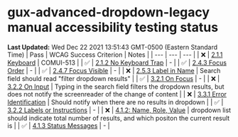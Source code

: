 # gux-advanced-dropdown-legacy manual accessibility testing status
**Last Updated:** Wed Dec 22 2021 13:51:43 GMT-0500 (Eastern Standard Time)
| Pass | WCAG Success Criterion | Notes |
| --- | --- | --- |
| ❌ | [2.1.1 Keyboard](https://www.w3.org/WAI/WCAG21/Understanding/keyboard.html) | COMUI-513 |
| ✅ | [2.1.2 No Keyboard Trap](https://www.w3.org/WAI/WCAG21/Understanding/no-keyboard-trap.html) | - |
| ✅ | [2.4.3 Focus Order](https://www.w3.org/WAI/WCAG21/Understanding/focus-order.html) | - |
| ✅ | [2.4.7 Focus Visible](https://www.w3.org/WAI/WCAG21/Understanding/focus-visible.html) | - |
| ❌ | [2.5.3 Label in Name](https://www.w3.org/WAI/WCAG21/Understanding/label-in-name.html#dfn-name) | Search field should read "filter dropdown results" |
| ✅ | [3.2.1 On Focus](https://www.w3.org/WAI/WCAG21/Understanding/on-focus.html) | - |
| ❌ | [3.2.2 On Input](https://www.w3.org/WAI/WCAG21/Understanding/on-input.html) | Typing in the search field filters the dropdown results, but does not notify the screenreader of the change of content |
| ❌ | [3.3.1 Error Identification](https://www.w3.org/WAI/WCAG21/Understanding/error-identification.html) | Should notify when there are no results in dropdown |
| ✅ | [3.2.2 Labels or Instructions](https://www.w3.org/WAI/WCAG21/Understanding/labels-or-instructions.html) | - |
| ❌ | [4.1.2: Name, Role, Value](https://www.w3.org/WAI/WCAG21/Understanding/name-role-value.html) | dropdown list should indicate total number of results, and which positon the current result is |
| ✅ | [4.1.3 Status Messages](https://www.w3.org/WAI/WCAG21/Understanding/status-messages.html) | - |